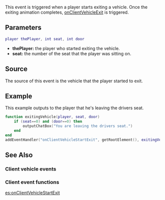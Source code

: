 This event is triggered when a player starts exiting a vehicle. Once the exiting animation completes, [onClientVehicleExit](/docs/onclientvehicleexit.md "wikilink") is triggered.

Parameters
----------

``` lua
player thePlayer, int seat, int door
```

-   **thePlayer:** the player who started exiting the vehicle.
-   **seat:** the number of the seat that the player was sitting on.

Source
------

The source of this event is the vehicle that the player started to exit.

Example
-------

This example outputs to the player that he's leaving the drivers seat.

``` lua
function exitingVehicle(player, seat, door)
    if (seat==0) and (door==0) then
        outputChatBox("You are leaving the drivers seat.")
    end
end
addEventHandler("onClientVehicleStartExit", getRootElement(), exitingVehicle)
```

See Also
--------

### Client vehicle events

### Client event functions

[es:onClientVehicleStartExit](/docs/es:onclientvehiclestartexit.md "wikilink")
